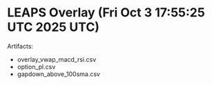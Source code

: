 # LEAPS Overlay (Fri Oct  3 17:55:25 UTC 2025 UTC)

Artifacts:
- overlay_vwap_macd_rsi.csv
- option_pl.csv
- gapdown_above_100sma.csv
